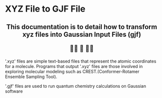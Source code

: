 # XYZ File to GJF File
<h2 align="center">
  
  This documentation is to detail how to transform xyz files into Gaussian Input Files (gjf) 
  <br>
  
  🧬📄 🔀 📃🧪
</h2>

<div>
  
'.xyz' files are simple text-based files that represent the atomic coordinates for a molecule. Programs that output '.xyz' files are those involved in exploring molecular modeling such as CREST.(Conformer-Rotamer Ensemble Sampling Tool).

'.gjf' files are used to run quantum chemistry calculations on Gaussian software
